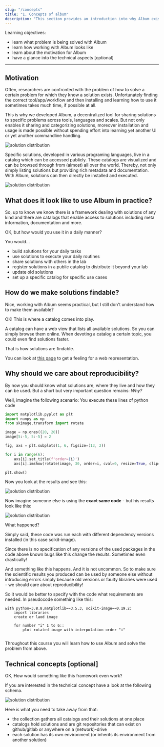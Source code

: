 ```yaml
---
slug: "/concepts"
title: "1. Concepts of album"
description: "This section provides an introduction into why Album exists and what it's aiming to solve."
---
```


<div class="learning-objectives">
Learning objectives:
<ul>
<li>learn what problem is being solved with Album</li>
<li>learn how working with Album looks like</li>
<li>learn about the motivation for Album</li>
<li>have a glance into the technical aspects [optional]</li>
</ul>
</div>

---

## Motivation

Often, researchers are confronted with the problem of how to solve a certain problem for which they know a
solution exists. Unfortunately finding the correct tool/app/workflow and then installing and learning how to use it 
sometimes takes much time, if possible at all.

This is why we developed Album, a decentralized tool for sharing solutions to specific problems across tools, languages
and scales. But not only enables it sharing and categorizing solutions, moreover installation and usage is made possible 
without spending effort into learning yet another UI or yet another commandline handling.

![solution distribution](https://gitlab.com/album-app/album-workshop/-/raw/main/static/album-comparison.png)

Specific solutions, developed in various programing languages, live in a catalog which can be accessed publicly.
These catalogs are visualized and can be browsed through from (almost) all over the world. Thereby, not only simply 
listing solutions but providing rich metadata and documentation. With Album, solutions can then directly be installed
and executed.

![solution distribution](https://gitlab.com/album-app/album-workshop/-/raw/main/static/album-schema-people.png)

## What does it look like to use Album in practice?
So, up to know we know there is a framework dealing with solutions of any kind and there are catalogs that enable access 
to solutions including meta information, documentation and more.

OK, but how would you use it in a daily manner?

You would...
- build solutions for your daily tasks
- use solutions to execute your daily routines
- share solutions with others in the lab
- register solutions in a public catalog to distribute it beyond your lab
- update old solutions 
- set up a specific catalog for specific use cases

## How do we make solutions findable?
Nice, working with Album seems practical, but I still don't understand how to make them available?

OK! This is where a catalog comes into play.

A catalog can have a web view that lists all available solutions.
So you can simply browse them online. 
When devoting a catalog a certain topic, you could even find solutions faster.

That is how solutions are findable.

You can look at [this page](https://album-app.gitlab.io/catalogs/default/catalog) to get a feeling
for a web representation. 


## Why should we care about reproducibility?
By now you should know what solutions are, where they live and how they can be used. 
But a short but very important question remains: *Why?*

Well, imagine the following scenario:
You execute these lines of python code

```python
import matplotlib.pyplot as plt
import numpy as np
from skimage.transform import rotate

image = np.ones((20, 20))
image[5:-5, 5:-5] = 2

fig, axs = plt.subplots(1, 6, figsize=(13, 2))

for i in range(6):
    axs[i].set_title(f'order={i}')
    axs[i].imshow(rotate(image, 30, order=i, cval=0, resize=True, clip=True), vmin=0, vmax=3)

plt.show()
```

Now you look at the results and see this:

![solution distribution](https://gitlab.com/album-app/album-workshop/-/raw/main/static/from_zero_to_hero_fix.png)

Now imagine someone else is using the **exact same code** - but his results look like this:

![solution distribution](https://gitlab.com/album-app/album-workshop/-/raw/main/static/from_zero_to_hero_bug.png)

What happened?

Simply said, these code was run each with different dependency versions installed (in this case scikit-image).

Since there is no specification of any versions of the used packages in the code above known bugs like this change
the results. Sometimes even drastically!

And something like this happens. And it is not uncommon. So to make sure the scientific results you produced can be
used by someone else without introducing errors simply because old versions or faulty libraries were 
used - we should care about reproducibility!


So it would be better to specify with the code what requirements are needed. In pseudocode something like this:

```
with python=3.8.8,matplotlib==3.5.3, scikit-image==0.19.2:
    import libraries
    create or laod image
        
    for number "i" 1 to 6::
        plot rotated image with interpolation order "i" 
    
```

Throughout this course you will learn how to use Album and solve the problem from above.

## Technical concepts [optional]

OK, How would something like this framework even work? 

If you are interested in the technical concept have a look at the following schema. 

![solution distribution](https://gitlab.com/album-app/album-workshop/-/raw/main/static/album-schema.png)

Here is what you need to take away from that:
- the collection gathers all catalogs and their solutions at one place
- catalogs hold solutions and are git repositories that can exist on github/gitlab or anywhere on a (network)-drive
- each solution has its own environment (or inherits its environment from another solution)